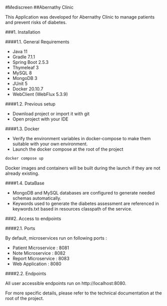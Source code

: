 #Mediscreen
##Abernathy Clinic

This Application was developed for Abernathy Clinic to manage patients and prevent risks of diabetes.

###1. Installation

####1.1. General Requirements
 - Java 11
 - Gradle 7.1.1
 - Spring Boot 2.5.3
 - Thymeleaf 3
 - MySQL 8
 - MongoDB 3
 - JUnit 5
 - Docker 20.10.7
 - WebClient (WebFlux 5.3.9)

####1.2. Previous setup
 - Download project or import it with git
 - Open project with your IDE

####1.3. Docker
- Verify the environment variables in docker-compose to make them suitable with your own environment.
- Launch the docker compose at the root of the project
````bash
docker compose up
````
Docker images and containers will be built during the launch if they are not already existing.

####1.4. DataBase
- MongoDB and MySQL databases are configured to generate needed schemas automatically.
- Keywords used to generate the diabetes assessment are referenced in keywords.txt based in resources classpath of the service.

###2. Access to endpoints

####2.1. Ports

By default, microservices run on following ports :
- Patient Microservice : 8081
- Note Microservice : 8082
- Report Microservice : 8083
- Web Application : 8080

####2.2. Endpoints

All user accessible endpoints run on http://localhost:8080.

For more specific details, please refer to the technical documentation at the root of the project.